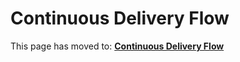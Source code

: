 # Continuous Delivery Flow

This page has moved to: **[Continuous Delivery Flow](https://gitlab.com/openease/continuous-delivery-flow)**
